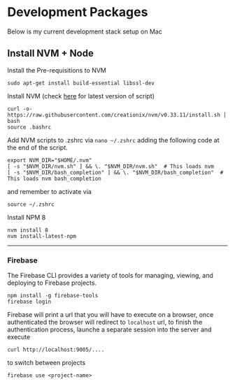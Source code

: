 # Development Packages

Below is my current development stack setup on Mac

## Install NVM + Node

Install the Pre-requisitions to NVM

```
sudo apt-get install build-essential libssl-dev
```

Install NVM (check [here](https://github.com/creationix/nvm#install-script) for latest version of script)

```
curl -o- https://raw.githubusercontent.com/creationix/nvm/v0.33.11/install.sh | bash
source .bashrc
```

Add NVM scripts to .zshrc via `nano ~/.zshrc` adding the following code at the end of the script.

```
export NVM_DIR="$HOME/.nvm"
[ -s "$NVM_DIR/nvm.sh" ] && \. "$NVM_DIR/nvm.sh"  # This loads nvm
[ -s "$NVM_DIR/bash_completion" ] && \. "$NVM_DIR/bash_completion"  # This loads nvm bash_completion
```

and remember to activate via

```
source ~/.zshrc
```

Install NPM 8

```
nvm install 8
nvm install-latest-npm
```

---

### Firebase

The Firebase CLI provides a variety of tools for managing, viewing, and deploying to Firebase projects.

```
npm install -g firebase-tools
firebase login
```

Firebase will print a url that you will have to execute on a browser, once authenticated the browser will redirect to `localhost` url, to finish the authentication process, launche a separate session into the server and execute

```
curl http://localhost:9005/....
```

to switch between projects

```
firebase use <project-name>
```

